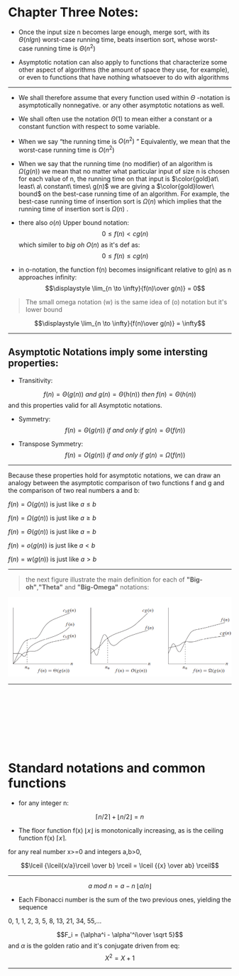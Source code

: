 # Chapter Three Notes:

- Once the input size n
    becomes large enough, merge sort, with its $\Theta(nlgn)$ worst-case running time,
    beats insertion sort, whose worst-case running time is $\Theta(n^2)$

- Asymptotic notation can also apply to
    functions that characterize some other aspect of algorithms (the amount of space
    they use, for example), or even to functions that have nothing whatsoever to do
    with algorithms

---



- We shall therefore assume that every
    function used within $\Theta$ -notation is asymptotically nonnegative.
    or any other asymptotic notations as well.

- We shall often
    use the notation $\Theta(1)$ to mean either a constant or a constant function with respect
    to some variable.

-  When we say “the running time is $O(n^2)$ ” Equivalently, we mean that the worst-case running time is $O(n^2)$

- When we say that the running time (no modifier) of an algorithm is $\Omega(g(n))$
    we mean that no matter what particular input of size n is chosen for each value
    of n, the running time on that input is $\color{gold}at\ least\ a\ constant\ times\ g(n)$
    we are giving a $\color{gold}lower\ bound$ on the best-case running time
    of an algorithm. For example, the best-case running time of insertion sort is $\Omega(n)$
    which implies that the running time of insertion sort is $\Omega(n)$ .

- there also $o(n)$ Upper bound notation: 
$$0\leq f(n)<cg(n)$$
which similer to *big oh* $O(n)$ as it's def as:
$$0\leq f(n)\leq cg(n)$$

-  in o-notation, the function f(n) becomes insignificant
    relative to g(n) as n approaches infinity:
$$\displaystyle \lim_{n \to \infty}{f(n)\over g(n)} = 0$$


> The small omega notation (w) is the same idea of (o) notation but it's lower bound

$$\displaystyle \lim_{n \to \infty}{f(n)\over g(n)} = \infty$$

---
## Asymptotic Notations imply some intersting properties:

- Transitivity:

$$f(n) = \Theta(g(n))\ and\ g(n) = \Theta(h(n))\ then\ f(n)=\Theta(h(n))$$
    and this properties valid for all Asymptotic notations.

- Symmetry:
$$f(n) = \Theta(g(n))\ if\ and\ only\ if\ g(n)=\Theta(f(n))$$

- Transpose Symmetry:
$$f(n) = O(g(n))\ if\ and\ only\ if\ g(n)=\Omega(f(n))$$


--- 


Because these properties hold for asymptotic notations, we can draw an analogy
between the asymptotic comparison of two functions f and g and the comparison
of two real numbers a and b:

$f(n) = O(g(n))$ is just like $a\leq b$

$f(n) = \Omega(g(n))$ is just like $a\geq b$

$f(n) = \Theta(g(n))$ is just like $a=b$

$f(n) = o(g(n))$ is just like $a<b$

$f(n) = w(g(n))$ is just like $a>b$




---

> the next figure illustrate the main definition for each of **"Big-oh"**,**"Theta"** and **"Big-Omega"** notations:


![alt text](https://github.com/sayedgamal99/INTRO-TO-ALGORITHMS/blob/main/Exercises/Images/ch3.png?raw=true)


---

<br/>
<br/>
<br/>
<br/>
<br/>
<br/>
<br/>



#  Standard notations and common functions


- for any integer n:

$$\lceil{n/2}\rceil + \lfloor{n/2}\rfloor = n$$

- The floor function f(x) $\lfloor{x}\rfloor$ is monotonically increasing, as is the ceiling function f(x) $\lceil{x}\rceil$.

for any real number x>=0 and integers a,b>0,

$$\lceil {\lceil{x/a}\rceil \over b} \rceil = \lceil {{x} \over ab} \rceil$$


---

$$a\ mod\ n = a - n\ \lfloor{a/n}\rfloor$$

- Each Fibonacci number is the sum of the two previous ones, yielding the
    sequence

0, 1, 1, 2, 3, 5, 8, 13, 21, 34, 55,...

$$F_i = {\alpha^i - \alpha'^i\over \sqrt 5}$$
and $\alpha$ is the golden ratio and it's conjugate driven from eq:
$$X^2 = X + 1$$

---